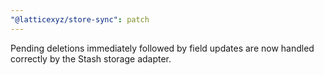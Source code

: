 ```yaml
---
"@latticexyz/store-sync": patch
---
```


Pending deletions immediately followed by field updates are now handled correctly by the Stash storage adapter.
